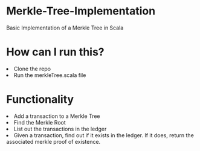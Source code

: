 # Merkle-Tree-Implementation
Basic Implementation of a Merkle Tree in Scala

# How can I run this?
<li>Clone the repo
<li>Run the merkleTree.scala file

# Functionality
<li>Add a transaction to a Merkle Tree
<li>Find the Merkle Root
<li>List out the transactions in the ledger
<li>Given a transaction, find out if it exists in the ledger. If it does, return the associated merkle proof of existence.
